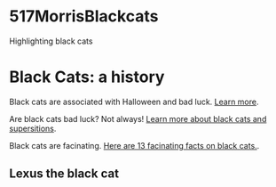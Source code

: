 # 517MorrisBlackcats
 Highlighting black cats


# Black Cats: a history
Black cats are associated with Halloween and bad luck. [Learn more](https://www.history.com/news/black-cats-superstitions).

Are black cats bad luck? Not always! [Learn more about black cats and supersitions](https://carnegiemnh.org/superstitions-and-black-cats/).

Black cats are facinating. [Here are 13 facinating facts on black cats.](https://www.thesprucepets.com/facts-about-black-cats-554102).

## Lexus the black cat

